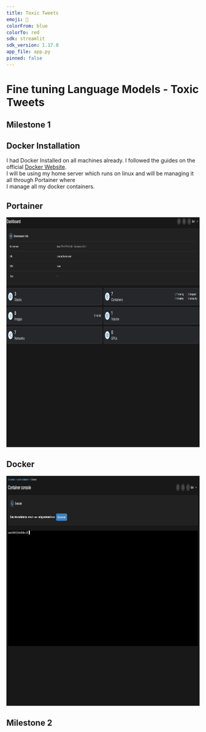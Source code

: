 ```yaml
---
title: Toxic Tweets
emoji: 🐍
colorFrom: blue
colorTo: red
sdk: streamlit
sdk_version: 1.17.0
app_file: app.py
pinned: false
---
```

# Fine tuning Language Models - Toxic Tweets

## Milestone 1

## Docker Installation 
I had Docker Installed on all machines already. I followed the guides on the official [Docker Website](https://docs.docker.com/engine/install/ubuntu/).\
I will be using my home server which runs on linux and will be managing it all through Portainer where\
I manage all my docker containers.

## Portainer 

<img src="./public/Portainer.png" alt="Portainer Dashboard"  height="600" title="Portainer">

## Docker 

<img src="./public/ContainerConsole.png" alt="Container Console"  height="600" title="Console">

## Milestone 2
